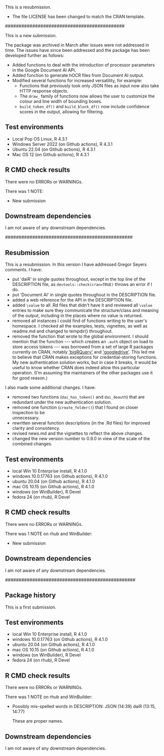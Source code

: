 This is a resubmission.

* The file LICENSE has been changed to match the CRAN template.

############################################

This is a new submission. 

The package was archived in March after issues were not addressed in time. The issues have since been addressed and the package has been developed further as follows:

* Added functions to deal with the introduction of processor parameters in the Google Document AI API. 
* Added function to generate hOCR files from Document AI output. 
* Modified several functions for increased versatility, for example:
  * Functions that previously took only JSON files as input now also take HTTP response objects.
  * The `draw_` family of functions now allows the user to customize the colour and line width of bounding boxes.
  * `build_token_df()` and `build_block_df()` now include confidence scores in the output, allowing for filtering.

## Test environments
* Local Pop OS Linux, R 4.3.1
* Windows Server 2022 (on Github actions), R 4.3.1
* Ubuntu 22.04 (on Github actions), R 4.3.1
* Mac OS 12 (on Github actions), R 4.3.1

## R CMD check results
There were no ERRORs or WARNINGs.

There was 1 NOTE:

* New submission
  
## Downstream dependencies
I am not aware of any downstream dependencies.

###############################################

## Resubmission

This is a resubmission. In this version I have addressed Gregor Seyers comments. I have:

* put 'daiR' in single quotes throughout, except in the top line of the DESCRIPTION
file, as `devtools::check(cran=TRUE)` throws an error if I do. 
* put 'Document AI' in single quotes throughout in the DESCRIPTION file.
* added a web reference for the API in the DESCRIPTION file.
* added `\value` to all .Rd files that didn't have it and reviewed all `\value`
entries to make sure they communicate the structure/class and meaning of the output,
including in the places where no value is returned. 
* removed all instances I could find of functions writing to the user's homespace. 
I checked all the examples, tests, vignettes, as well as readme.md and changed to tempdir()
throughout.
* removed the function that wrote to the global environment. I should mention that 
the function --- which creates an `.auth` object on load to store access tokens --- 
was borrowed from a set of large R packages currently on CRAN, notably 
['bigRQuery'](https://github.com/r-dbi/bigrquery/blob/main/R/zzz.R) and 
['googledrive'](https://github.com/tidyverse/googledrive/blob/master/R/zzz.R).
This led me to believe that CRAN makes exceptions for credential-storing functions.
My new authentication solution works, but in case it breaks, it would be useful to know 
whether CRAN does indeed allow this particular operation. (I'm assuming the
maintainers of the other packages use it for good reason.)

I also made some additional changes. I have:

* removed two functions (`dai_has_token()` and `dai_deauth`) that are redundant under 
the new authentication solution.
* removed one function (`create_folder()`) that I found on closer inspection to be  
unnecessary.
* rewritten several function descriptions (in the .Rd files) for improved clarity 
and consistency.
* revised news.md and the vignettes to reflect the above changes. 
* changed the new version number to 0.9.0 in view of the scale of the combined changes.  

## Test environments
* local Win 10 Enterprise install, R 4.1.0
* windows 10.0.17763 (on Github actions), R 4.1.0
* ubuntu 20.04 (on Github actions), R 4.1.0
* mac OS 10.15 (on Github actions), R 4.1.0
* windows (on WinBuilder), R Devel
* fedora 24 (on rhub), R Devel

## R CMD check results
There were no ERRORs or WARNINGs.

There was 1 NOTE on rhub and WinBuilder:

* New submission 

## Downstream dependencies
I am not aware of any downstream dependencies.

################################################

## Package history 
This is a first submission.

## Test environments
* local Win 10 Enterprise install, R 4.1.0
* windows 10.0.17763 (on Github actions), R 4.1.0
* ubuntu 20.04 (on Github actions), R 4.1.0
* mac OS 10.15 (on Github actions), R 4.1.0
* windows (on WinBuilder), R Devel
* fedora 24 (on rhub), R Devel

## R CMD check results
There were no ERRORs or WARNINGs.

There was 1 NOTE on rhub and WinBuilder:

* Possibly mis-spelled words in DESCRIPTION:
  JSON (14:39)
  daiR (13:15, 14:77)
  
  These are proper names. 

## Downstream dependencies
I am not aware of any downstream dependencies.
